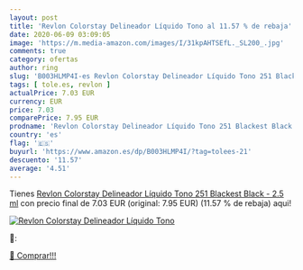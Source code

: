 ```yaml
---
layout: post
title: 'Revlon Colorstay Delineador Líquido Tono al 11.57 % de rebaja'
date: 2020-06-09 03:09:05
image: 'https://m.media-amazon.com/images/I/31kpAHTSEfL._SL200_.jpg'
comments: true
category: ofertas
author: ring
slug: 'B003HLMP4I-es Revlon Colorstay Delineador Líquido Tono 251 Blackest...'
tags: [ tole.es, revlon ]
actualPrice: 7.03 EUR
currency: EUR
price: 7.03
comparePrice: 7.95 EUR
prodname: 'Revlon Colorstay Delineador Líquido Tono 251 Blackest Black - 2.5 ml'
country: 'es'
flag: '🇪🇸'
buyurl: 'https://www.amazon.es/dp/B003HLMP4I/?tag=tolees-21'
descuento: '11.57'
average: '4.51'
---
```


Tienes [Revlon Colorstay Delineador Líquido Tono 251 Blackest Black - 2.5 ml](https://www.amazon.es/dp/B003HLMP4I/?tag=tolees-21) con precio final de  7.03 EUR (original: 7.95 EUR) (11.57 %  de rebaja) aqui!

[![Revlon Colorstay Delineador Líquido Tono](https://m.media-amazon.com/images/I/31kpAHTSEfL._SL200_.jpg)](https://www.amazon.es/dp/B003HLMP4I/?tag=tolees-21)

🔎:


[🛒 Comprar!!!](https://www.amazon.es/dp/B003HLMP4I/?tag=tolees-21)
